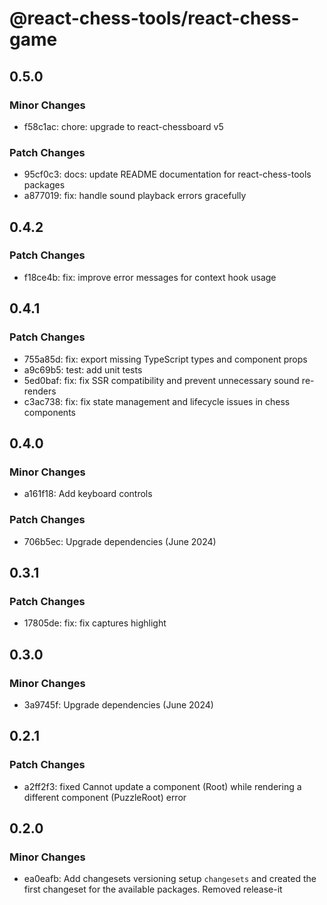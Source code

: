 # @react-chess-tools/react-chess-game

## 0.5.0

### Minor Changes

- f58c1ac: chore: upgrade to react-chessboard v5

### Patch Changes

- 95cf0c3: docs: update README documentation for react-chess-tools packages
- a877019: fix: handle sound playback errors gracefully

## 0.4.2

### Patch Changes

- f18ce4b: fix: improve error messages for context hook usage

## 0.4.1

### Patch Changes

- 755a85d: fix: export missing TypeScript types and component props
- a9c69b5: test: add unit tests
- 5ed0baf: fix: fix SSR compatibility and prevent unnecessary sound re-renders
- c3ac738: fix: fix state management and lifecycle issues in chess components

## 0.4.0

### Minor Changes

- a161f18: Add keyboard controls

### Patch Changes

- 706b5ec: Upgrade dependencies (June 2024)

## 0.3.1

### Patch Changes

- 17805de: fix: fix captures highlight

## 0.3.0

### Minor Changes

- 3a9745f: Upgrade dependencies (June 2024)

## 0.2.1

### Patch Changes

- a2ff2f3: fixed Cannot update a component (Root) while rendering a different component (PuzzleRoot) error

## 0.2.0

### Minor Changes

- ea0eafb: Add changesets versioning
  setup `changesets` and created the first changeset for the available packages. Removed release-it

